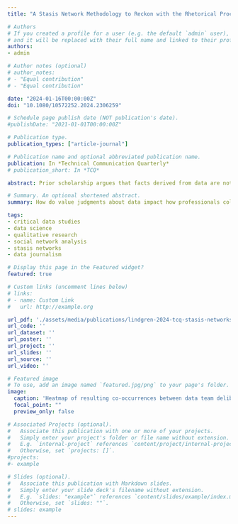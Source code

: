 ```yaml
---
title: "A Stasis Network Methodology to Reckon with the Rhetorical Process of Data: How a Data Team Qualified Meaning and Practices"

# Authors
# If you created a profile for a user (e.g. the default `admin` user), write the username (folder name) here 
# and it will be replaced with their full name and linked to their profile.
authors:
- admin

# Author notes (optional)
# author_notes:
# - "Equal contribution"
# - "Equal contribution"

date: "2024-01-16T00:00:00Z"
doi: "10.1080/10572252.2024.2306259"

# Schedule page publish date (NOT publication's date).
#publishDate: "2021-01-01T00:00:00Z"

# Publication type.
publication_types: ["article-journal"]

# Publication name and optional abbreviated publication name.
publication: In *Technical Communication Quarterly*
# publication_short: In *TCQ*

abstract: Prior scholarship argues that facts derived from data are not separate from their contexts and values. In this study of a data journalism team, I define and apply a sociotechnical network approach to stasis that maps their rhetorical actions with their quantitative work. The stasis network methodology identified how their process confronted competing definitions of metrics, which impacted their sense of what was significant and ethically possible, when developing the goals for their report.

# Summary. An optional shortened abstract.
summary: How do value judgments about data impact how professionals collect, process, analyze, and visualize data? I define and apply a stasis network methodology to study the rhetorical deliberations of a data journalism team.

tags:
- critical data studies
- data science
- qualitative research
- social network analysis
- stasis networks
- data journalism

# Display this page in the Featured widget?
featured: true

# Custom links (uncomment lines below)
# links:
# - name: Custom Link
#   url: http://example.org

url_pdf: './assets/media/publications/lindgren-2024-tcq-stasis-networks.pdf'
url_code: ''
url_dataset: ''
url_poster: ''
url_project: ''
url_slides: ''
url_source: ''
url_video: ''

# Featured image
# To use, add an image named `featured.jpg/png` to your page's folder. 
image:
  caption: 'Heatmap of resulting co-occurrences between data team deliberation'
  focal_point: ""
  preview_only: false

# Associated Projects (optional).
#   Associate this publication with one or more of your projects.
#   Simply enter your project's folder or file name without extension.
#   E.g. `internal-project` references `content/project/internal-project/index.md`.
#   Otherwise, set `projects: []`.
#projects:
#- example

# Slides (optional).
#   Associate this publication with Markdown slides.
#   Simply enter your slide deck's filename without extension.
#   E.g. `slides: "example"` references `content/slides/example/index.md`.
#   Otherwise, set `slides: ""`.
# slides: example
---
```


